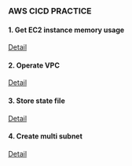 ### AWS CICD PRACTICE
#### 1. Get EC2 instance memory usage
[Detail](./actions/init.md)  
#### 2. Operate VPC
[Detail](./actions/vpc.md)  
#### 3. Store state file
[Detail](./actions/state.md)  
#### 4. Create multi subnet
[Detail](./actions/subnet.md)  
